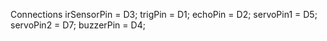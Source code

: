 Connections
irSensorPin = D3;
trigPin = D1;
echoPin = D2;
servoPin1 = D5;
servoPin2 = D7;
buzzerPin = D4;
